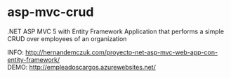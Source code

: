 # asp-mvc-crud
.NET ASP MVC 5 with Entity Framework Application that performs a simple CRUD over employees of an organization

INFO: http://hernandemczuk.com/proyecto-net-asp-mvc-web-app-con-entity-framework/ <br/>
DEMO: http://empleadoscargos.azurewebsites.net/
